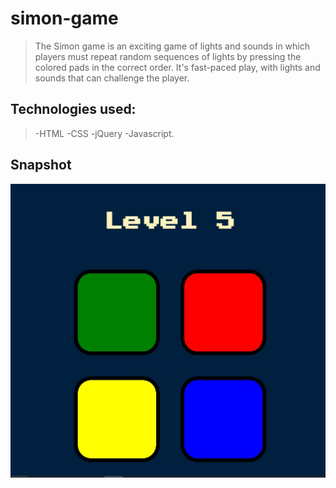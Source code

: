 # simon-game

>The Simon game is an exciting game of lights and sounds in which players must repeat random sequences of lights by pressing the colored pads in the correct order. 
>It's fast-paced play, with lights and sounds that can challenge the player. 

## Technologies used:
>-HTML
>-CSS
>-jQuery
>-Javascript.

## Snapshot
![Screenshot of the Simon Game](SimonGame.jpg)
